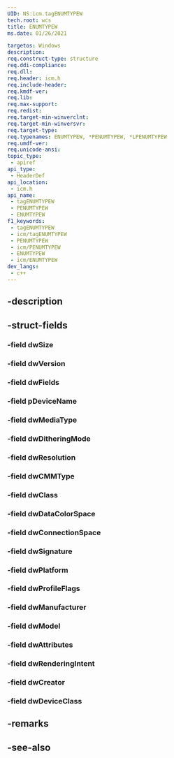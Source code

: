 ```yaml
---
UID: NS:icm.tagENUMTYPEW
tech.root: wcs
title: ENUMTYPEW
ms.date: 01/26/2021

targetos: Windows
description: 
req.construct-type: structure
req.ddi-compliance: 
req.dll: 
req.header: icm.h
req.include-header: 
req.kmdf-ver: 
req.lib: 
req.max-support: 
req.redist: 
req.target-min-winverclnt: 
req.target-min-winversvr: 
req.target-type: 
req.typenames: ENUMTYPEW, *PENUMTYPEW, *LPENUMTYPEW
req.umdf-ver: 
req.unicode-ansi: 
topic_type:
 - apiref
api_type:
 - HeaderDef
api_location:
 - icm.h
api_name:
 - tagENUMTYPEW
 - PENUMTYPEW
 - ENUMTYPEW
f1_keywords:
 - tagENUMTYPEW
 - icm/tagENUMTYPEW
 - PENUMTYPEW
 - icm/PENUMTYPEW
 - ENUMTYPEW
 - icm/ENUMTYPEW
dev_langs:
 - c++
---
```


## -description

## -struct-fields

### -field dwSize

### -field dwVersion

### -field dwFields

### -field pDeviceName

### -field dwMediaType

### -field dwDitheringMode

### -field dwResolution

### -field dwCMMType

### -field dwClass

### -field dwDataColorSpace

### -field dwConnectionSpace

### -field dwSignature

### -field dwPlatform

### -field dwProfileFlags

### -field dwManufacturer

### -field dwModel

### -field dwAttributes

### -field dwRenderingIntent

### -field dwCreator

### -field dwDeviceClass

## -remarks

## -see-also

